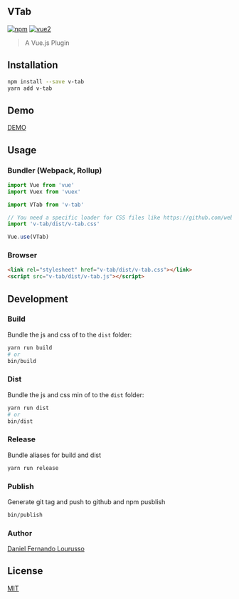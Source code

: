 VTab
---

[![npm](https://img.shields.io/npm/v/v-tab.svg)](https://www.npmjs.com/package/v-tab) [![vue2](https://img.shields.io/badge/vue-2.x-brightgreen.svg)](https://vuejs.org/)

> A Vue.js Plugin

Installation
------------

```bash
npm install --save v-tab
yarn add v-tab
```

Demo
----

[DEMO](https://github.com/dflourusso/v-tab)

Usage
-----

### Bundler (Webpack, Rollup)

```js
import Vue from 'vue'
import Vuex from 'vuex'

import VTab from 'v-tab'

// You need a specific loader for CSS files like https://github.com/webpack/css-loader
import 'v-tab/dist/v-tab.css'

Vue.use(VTab)
```

### Browser

```html
<link rel="stylesheet" href="v-tab/dist/v-tab.css"></link>
<script src="v-tab/dist/v-tab.js"></script>
```

Development
-----------

### Build

Bundle the js and css of to the `dist` folder:

```bash
yarn run build
# or
bin/build
```

### Dist

Bundle the js and css min of to the `dist` folder:

```bash
yarn run dist
# or
bin/dist
```

### Release

Bundle aliases for build and dist

```bash
yarn run release
```

### Publish

Generate git tag and push to github and npm pusblish

```bash
bin/publish
```

### Author

[Daniel Fernando Lourusso](http://dflourusso.com.br)

License
-------

[MIT](http://opensource.org/licenses/MIT)
